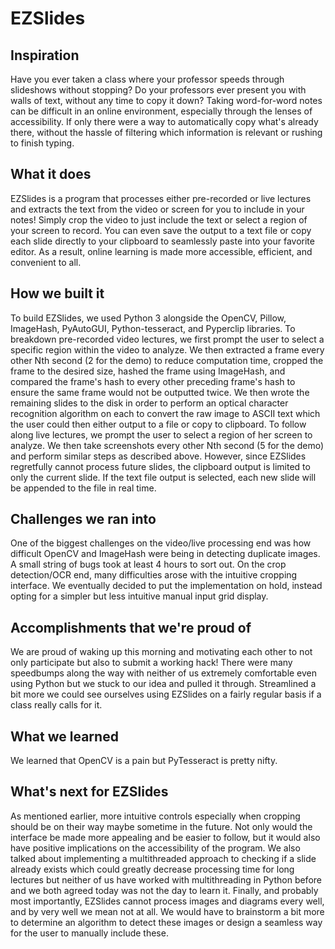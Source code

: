 # EZSlides

## Inspiration
Have you ever taken a class where your professor speeds through slideshows without stopping? Do your professors ever present you with walls of text, without any time to copy it down? Taking word-for-word notes can be difficult in an online environment, especially through the lenses of accessibility. If only there were a way to automatically copy what's already there, without the hassle of filtering which information is relevant or rushing to finish typing.

## What it does
EZSlides is a program that processes either pre-recorded or live lectures and extracts the text from the video or screen for you to include in your notes! Simply crop the video to just include the text or select a region of your screen to record. You can even save the output to a text file or copy each slide directly to your clipboard to seamlessly paste into your favorite editor. As a result, online learning is made more accessible, efficient, and convenient to all.

## How we built it
To build EZSlides, we used Python 3 alongside the OpenCV, Pillow, ImageHash, PyAutoGUI, Python-tesseract, and Pyperclip libraries.
To breakdown pre-recorded video lectures, we first prompt the user to select a specific region within the video to analyze. We then extracted a frame every other Nth second (2 for the demo) to reduce computation time, cropped the frame to the desired size, hashed the frame using ImageHash, and compared the frame's hash to every other preceding frame's hash to ensure the same frame would not be outputted twice. We then wrote the remaining slides to the disk in order to perform an optical character recognition algorithm on each to convert the raw image to ASCII text which the user could then either output to a file or copy to clipboard.
To follow along live lectures, we prompt the user to select a region of her screen to analyze. We then take screenshots every other Nth second (5 for the demo) and perform similar steps as described above. However, since EZSlides regretfully cannot process future slides, the clipboard output is limited to only the current slide. If the text file output is selected, each new slide will be appended to the file in real time.

## Challenges we ran into
One of the biggest challenges on the video/live processing end was how difficult OpenCV and ImageHash were being in detecting duplicate images. A small string of bugs took at least 4 hours to sort out.
On the crop detection/OCR end, many difficulties arose with the intuitive cropping interface. We eventually decided to put the implementation on hold, instead opting for a simpler but less intuitive manual input grid display.

## Accomplishments that we're proud of
We are proud of waking up this morning and motivating each other to not only participate but also to submit a working hack! There were many speedbumps along the way with neither of us extremely comfortable even using Python but we stuck to our idea and pulled it through. Streamlined a bit more we could see ourselves using EZSlides on a fairly regular basis if a class really calls for it. 

## What we learned
We learned that OpenCV is a pain but PyTesseract is pretty nifty. 

## What's next for EZSlides
As mentioned earlier, more intuitive controls especially when cropping should be on their way maybe sometime in the future. Not only would the interface be made more appealing and be easier to follow, but it would also have positive implications on the accessibility of the program. We also talked about implementing a multithreaded approach to checking if a slide already exists which could greatly decrease processing time for long lectures but neither of us have worked with multithreading in Python before and we both agreed today was not the day to learn it. Finally, and probably most importantly, EZSlides cannot process images and diagrams every well, and by very well we mean not at all. We would have to brainstorm a bit more to determine an algorithm to detect these images or design a seamless way for the user to manually include these.